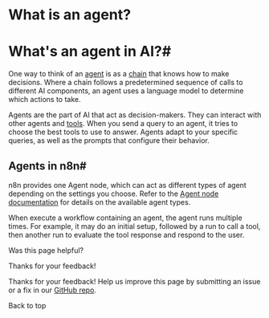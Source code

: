 # What is an agent?

[ ](https://github.com/n8n-io/n8n-docs/edit/main/docs/advanced-ai/examples/understand-agents.md "Edit this page")

# What's an agent in AI?#

One way to think of an [agent](../../../glossary/#ai-agent) is as a [chain](../understand-chains/) that knows how to make decisions. Where a chain follows a predetermined sequence of calls to different AI components, an agent uses a language model to determine which actions to take.

Agents are the part of AI that act as decision-makers. They can interact with other agents and [tools](../../../glossary/#ai-tool). When you send a query to an agent, it tries to choose the best tools to use to answer. Agents adapt to your specific queries, as well as the prompts that configure their behavior.

## Agents in n8n#

n8n provides one Agent node, which can act as different types of agent depending on the settings you choose. Refer to the [Agent node documentation](../../../integrations/builtin/cluster-nodes/root-nodes/n8n-nodes-langchain.agent/) for details on the available agent types.

When execute a workflow containing an agent, the agent runs multiple times. For example, it may do an initial setup, followed by a run to call a tool, then another run to evaluate the tool response and respond to the user.

Was this page helpful? 

Thanks for your feedback! 

Thanks for your feedback! Help us improve this page by submitting an issue or a fix in our [GitHub repo](https://github.com/n8n-io/n8n-docs). 

Back to top 
